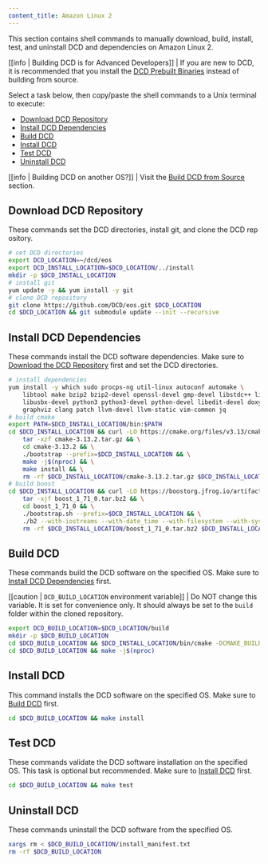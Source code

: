 ```yaml
---
content_title: Amazon Linux 2
---
```


This section contains shell commands to manually download, build, install, test, and uninstall DCD and dependencies on Amazon Linux 2.

[[info | Building DCD is for Advanced Developers]]
| If you are new to DCD, it is recommended that you install the [DCD Prebuilt Binaries](../../../00_install-prebuilt-binaries.md) instead of building from source.

Select a task below, then copy/paste the shell commands to a Unix terminal to execute:

* [Download DCD Repository](#download-dcd-repository)
* [Install DCD Dependencies](#install-dcd-dependencies)
* [Build DCD](#build-dcd)
* [Install DCD](#install-dcd)
* [Test DCD](#test-dcd)
* [Uninstall DCD](#uninstall-dcd)

[[info | Building DCD on another OS?]]
| Visit the [Build DCD from Source](../../index.md) section.

## Download DCD Repository
These commands set the DCD directories, install git, and clone the DCD repository.
```sh
# set DCD directories
export DCD_LOCATION=~/dcd/eos
export DCD_INSTALL_LOCATION=$DCD_LOCATION/../install
mkdir -p $DCD_INSTALL_LOCATION
# install git
yum update -y && yum install -y git
# clone DCD repository
git clone https://github.com/DCD/eos.git $DCD_LOCATION
cd $DCD_LOCATION && git submodule update --init --recursive
```

## Install DCD Dependencies
These commands install the DCD software dependencies. Make sure to [Download the DCD Repository](#download-dcd-repository) first and set the DCD directories.
```sh
# install dependencies
yum install -y which sudo procps-ng util-linux autoconf automake \
    libtool make bzip2 bzip2-devel openssl-devel gmp-devel libstdc++ libcurl-devel \
    libusbx-devel python3 python3-devel python-devel libedit-devel doxygen \
    graphviz clang patch llvm-devel llvm-static vim-common jq
# build cmake
export PATH=$DCD_INSTALL_LOCATION/bin:$PATH
cd $DCD_INSTALL_LOCATION && curl -LO https://cmake.org/files/v3.13/cmake-3.13.2.tar.gz && \
    tar -xzf cmake-3.13.2.tar.gz && \
    cd cmake-3.13.2 && \
    ./bootstrap --prefix=$DCD_INSTALL_LOCATION && \
    make -j$(nproc) && \
    make install && \
    rm -rf $DCD_INSTALL_LOCATION/cmake-3.13.2.tar.gz $DCD_INSTALL_LOCATION/cmake-3.13.2
# build boost
cd $DCD_INSTALL_LOCATION && curl -LO https://boostorg.jfrog.io/artifactory/main/release/1.71.0/source/boost_1_71_0.tar.bz2 && \
    tar -xjf boost_1_71_0.tar.bz2 && \
    cd boost_1_71_0 && \
    ./bootstrap.sh --prefix=$DCD_INSTALL_LOCATION && \
    ./b2 --with-iostreams --with-date_time --with-filesystem --with-system --with-program_options --with-chrono --with-test -q -j$(nproc) install && \
    rm -rf $DCD_INSTALL_LOCATION/boost_1_71_0.tar.bz2 $DCD_INSTALL_LOCATION/boost_1_71_0
```

## Build DCD
These commands build the DCD software on the specified OS. Make sure to [Install DCD Dependencies](#install-dcd-dependencies) first.

[[caution | `DCD_BUILD_LOCATION` environment variable]]
| Do NOT change this variable. It is set for convenience only. It should always be set to the `build` folder within the cloned repository.

```sh
export DCD_BUILD_LOCATION=$DCD_LOCATION/build
mkdir -p $DCD_BUILD_LOCATION
cd $DCD_BUILD_LOCATION && $DCD_INSTALL_LOCATION/bin/cmake -DCMAKE_BUILD_TYPE='Release' -DCMAKE_CXX_COMPILER='clang++' -DCMAKE_C_COMPILER='clang' -DCMAKE_INSTALL_PREFIX=$DCD_INSTALL_LOCATION $DCD_LOCATION
cd $DCD_BUILD_LOCATION && make -j$(nproc)
```

## Install DCD
This command installs the DCD software on the specified OS. Make sure to [Build DCD](#build-dcd) first.
```sh
cd $DCD_BUILD_LOCATION && make install
```

## Test DCD
These commands validate the DCD software installation on the specified OS. This task is optional but recommended. Make sure to [Install DCD](#install-dcd) first.
```sh
cd $DCD_BUILD_LOCATION && make test
```

## Uninstall DCD
These commands uninstall the DCD software from the specified OS.
```sh
xargs rm < $DCD_BUILD_LOCATION/install_manifest.txt
rm -rf $DCD_BUILD_LOCATION
```
